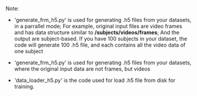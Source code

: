 Note:
- 'generate_frm_h5.py' is used for generating .h5 files from your datasets, in a parrallel mode;
For example, original input files are video frames and has data structure similar to **/subjects/videos/frames**;
And the output are subject-based. If you have 100 subjects in your dataset, the code will generate 100 .h5 file, and each contains all the video data of one subject

- 'generate_frm_h5.py' is used for generating .h5 files from your datasets, where the original input data are not frames, but videos

- 'data_loader_h5.py' is the code used for load .h5 file from disk for training.
